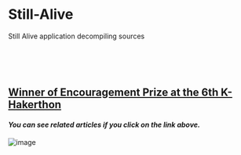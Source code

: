 # Still-Alive
Still Alive application decompiling sources

<br>
<br>
<br>

## [Winner of Encouragement Prize at the 6th K-Hakerthon](http://www.newsis.com/view/?id=NISX20181108_0000467462&cID=10808&pID=10800)

#### *You can see related articles if you click on the link above.*

![image](https://user-images.githubusercontent.com/38183241/55457379-b4953700-5624-11e9-9f09-abf462e93cea.png)

